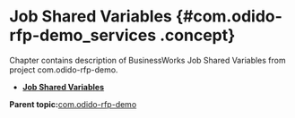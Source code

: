 # Job Shared Variables {#com.odido-rfp-demo_services .concept}

Chapter contains description of BusinessWorks Job Shared Variables from project com.odido-rfp-demo.

-   **[Job Shared Variables](../../../projects/com.odido-rfp-demo/META-INF/module.jsv.md)**  


**Parent topic:**[com.odido-rfp-demo](../../../projects/com.odido-rfp-demo/com.odido-rfp-demo.md)

